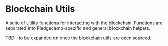 # Blockchain Utils

A suite of utility functions for interacting with the blockchain. Functions are separated into Pledgecamp-specific and general blockchain
helpers.

TBD - to be expanded on once the blockchain utils are open sourced.
